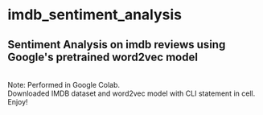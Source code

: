 # imdb_sentiment_analysis
Sentiment Analysis on imdb reviews using Google's pretrained word2vec model
----------------------------------------------------------------------------------
<br>
Note: Performed in Google Colab.<br>
Downloaded IMDB dataset and word2vec model with CLI statement in cell.<br>
Enjoy!
